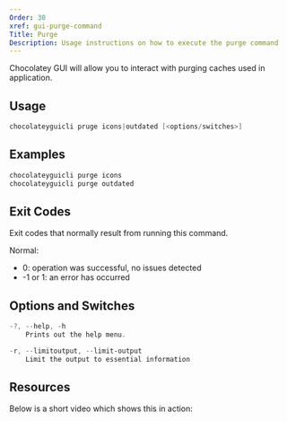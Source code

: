```yaml
---
Order: 30
xref: gui-purge-command
Title: Purge
Description: Usage instructions on how to execute the purge command
---
```


Chocolatey GUI will allow you to interact with purging caches used in application.

## Usage

```powershell
chocolateyguicli pruge icons|outdated [<options/switches>]
```

## Examples

```powershell
chocolateyguicli purge icons
chocolateyguicli purge outdated
```

## Exit Codes

Exit codes that normally result from running this command.

Normal:

- 0: operation was successful, no issues detected
- -1 or 1: an error has occurred

## Options and Switches

```powershell
-?, --help, -h
    Prints out the help menu.

-r, --limitoutput, --limit-output
    Limit the output to essential information
```

## Resources

Below is a short video which shows this in action:
